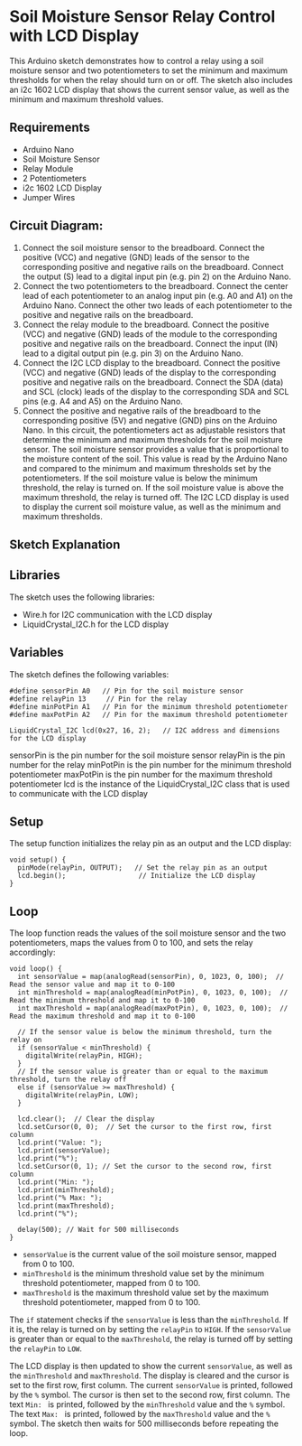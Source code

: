 # Soil Moisture Sensor Relay Control with LCD Display
This Arduino sketch demonstrates how to control a relay using a soil moisture sensor and two potentiometers to set the minimum and maximum thresholds for when the relay should turn on or off. The sketch also includes an i2c 1602 LCD display that shows the current sensor value, as well as the minimum and maximum threshold values.

## Requirements
- Arduino Nano
- Soil Moisture Sensor
- Relay Module
- 2 Potentiometers
- i2c 1602 LCD Display
- Jumper Wires

## Circuit Diagram:

1. Connect the soil moisture sensor to the breadboard. Connect the positive (VCC) and negative (GND) leads of the sensor to the corresponding positive and negative rails on the breadboard. Connect the output (S) lead to a digital input pin (e.g. pin 2) on the Arduino Nano.
2. Connect the two potentiometers to the breadboard. Connect the center lead of each potentiometer to an analog input pin (e.g. A0 and A1) on the Arduino Nano. Connect the other two leads of each potentiometer to the positive and negative rails on the breadboard.
3. Connect the relay module to the breadboard. Connect the positive (VCC) and negative (GND) leads of the module to the corresponding positive and negative rails on the breadboard. Connect the input (IN) lead to a digital output pin (e.g. pin 3) on the Arduino Nano.
4. Connect the I2C LCD display to the breadboard. Connect the positive (VCC) and negative (GND) leads of the display to the corresponding positive and negative rails on the breadboard. Connect the SDA (data) and SCL (clock) leads of the display to the corresponding SDA and SCL pins (e.g. A4 and A5) on the Arduino Nano.
5. Connect the positive and negative rails of the breadboard to the corresponding positive (5V) and negative (GND) pins on the Arduino Nano.
In this circuit, the potentiometers act as adjustable resistors that determine the minimum and maximum thresholds for the soil moisture sensor. The soil moisture sensor provides a value that is proportional to the moisture content of the soil. This value is read by the Arduino Nano and compared to the minimum and maximum thresholds set by the potentiometers. If the soil moisture value is below the minimum threshold, the relay is turned on. If the soil moisture value is above the maximum threshold, the relay is turned off. The I2C LCD display is used to display the current soil moisture value, as well as the minimum and maximum thresholds.

## Sketch Explanation

## Libraries
The sketch uses the following libraries:

- Wire.h for I2C communication with the LCD display
- LiquidCrystal_I2C.h for the LCD display

## Variables
The sketch defines the following variables:

```
#define sensorPin A0   // Pin for the soil moisture sensor
#define relayPin 13     // Pin for the relay
#define minPotPin A1   // Pin for the minimum threshold potentiometer
#define maxPotPin A2   // Pin for the maximum threshold potentiometer

LiquidCrystal_I2C lcd(0x27, 16, 2);   // I2C address and dimensions for the LCD display
```

sensorPin is the pin number for the soil moisture sensor
relayPin is the pin number for the relay
minPotPin is the pin number for the minimum threshold potentiometer
maxPotPin is the pin number for the maximum threshold potentiometer
lcd is the instance of the LiquidCrystal_I2C class that is used to communicate with the LCD display

## Setup
The setup function initializes the relay pin as an output and the LCD display:

```
void setup() {
  pinMode(relayPin, OUTPUT);   // Set the relay pin as an output
  lcd.begin();                  // Initialize the LCD display
}
```

## Loop
The loop function reads the values of the soil moisture sensor and the two potentiometers, maps the values from 0 to 100, and sets the relay accordingly:

```
void loop() {
  int sensorValue = map(analogRead(sensorPin), 0, 1023, 0, 100);  // Read the sensor value and map it to 0-100
  int minThreshold = map(analogRead(minPotPin), 0, 1023, 0, 100);  // Read the minimum threshold and map it to 0-100
  int maxThreshold = map(analogRead(maxPotPin), 0, 1023, 0, 100);  // Read the maximum threshold and map it to 0-100

  // If the sensor value is below the minimum threshold, turn the relay on
  if (sensorValue < minThreshold) {
    digitalWrite(relayPin, HIGH);
  }
  // If the sensor value is greater than or equal to the maximum threshold, turn the relay off
  else if (sensorValue >= maxThreshold) {
    digitalWrite(relayPin, LOW);
  }

  lcd.clear();  // Clear the display
  lcd.setCursor(0, 0);  // Set the cursor to the first row, first column
  lcd.print("Value: ");
  lcd.print(sensorValue);
  lcd.print("%");
  lcd.setCursor(0, 1); // Set the cursor to the second row, first column
  lcd.print("Min: ");
  lcd.print(minThreshold);
  lcd.print("% Max: ");
  lcd.print(maxThreshold);
  lcd.print("%");

  delay(500); // Wait for 500 milliseconds
}
```

- `sensorValue` is the current value of the soil moisture sensor, mapped from 0 to 100.
- `minThreshold` is the minimum threshold value set by the minimum threshold potentiometer, mapped from 0 to 100.
- `maxThreshold` is the maximum threshold value set by the maximum threshold potentiometer, mapped from 0 to 100.

The `if` statement checks if the `sensorValue` is less than the `minThreshold`. If it is, the relay is turned on by setting the `relayPin` to `HIGH`. If the `sensorValue` is greater than or equal to the `maxThreshold`, the relay is turned off by setting the `relayPin` to `LOW`.

The LCD display is then updated to show the current `sensorValue`, as well as the `minThreshold` and `maxThreshold`. The display is cleared and the cursor is set to the first row, first column. The current `sensorValue` is printed, followed by the `%` symbol. The cursor is then set to the second row, first column. The text `Min: ` is printed, followed by the `minThreshold` value and the `%` symbol. The text `Max: ` is printed, followed by the `maxThreshold` value and the `%` symbol. The sketch then waits for 500 milliseconds before repeating the loop.
